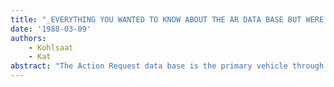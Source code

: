 ```yaml
---
title: "_EVERYTHING YOU WANTED TO KNOW ABOUT THE AR DATA BASE BUT WERE AFRAID TO QUERY_"
date: '1988-03-09'
authors: 
    - Kohlsaat
    - Kat
abstract: "The Action Request data base is the primary vehicle through which the state of Xerox Lisp, including outstanding problems, requested features, and the like, is tracked."
---
```


